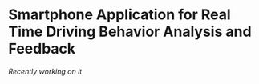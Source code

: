 # Smartphone Application for Real Time Driving Behavior Analysis and Feedback
<h6>Recently working on it</h6>
